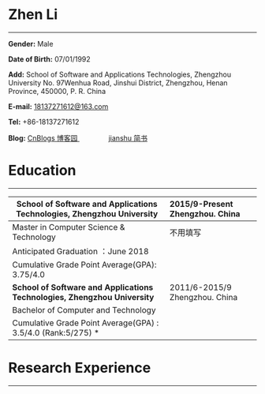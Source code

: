 # Zhen Li
---

**Gender:** Male

**Date of Birth:** 07/01/1992

**Add:** 	School of Software and Applications Technologies, Zhengzhou University
	No. 97Wenhua Road, Jinshui District, Zhengzhou, Henan Province,
	450000, P. R. China 

**E-mail:** 18137271612@163.com

**Tel:** 	+86-18137271612

**Blog:**	  [CnBlogs 博客园 ](http://www.cnblogs.com/greentomlee/ )
                [jianshu 简书 ](http://www.jianshu.com/u/afc16c889ede) 

# Education
---

 School of Software and Applications Technologies, Zhengzhou University | 2015/9-Present Zhengzhou. China
 ------------- |:-------------
 Master in Computer Science & Technology | 不用填写
 Anticipated Graduation ：June 2018    | 
 Cumulative Grade Point Average(GPA): 3.75/4.0  |
 **School of Software and Applications Technologies, Zhengzhou University**	 | 2011/6-2015/9 Zhengzhou. China
 Bachelor of Computer and Technology  |   	
 Cumulative Grade Point Average(GPA) : 3.5/4.0  (Rank:5/275) *  |  
 
# Research Experience 
---



 
